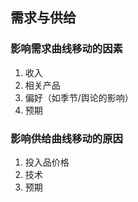 ## 需求与供给

### 影响需求曲线移动的因素

1. 收入
2. 相关产品
3. 偏好（如季节/舆论的影响）
4. 预期


### 影响供给曲线移动的原因

1. 投入品价格
2. 技术
3. 预期
